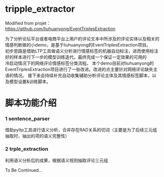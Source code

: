 # tripple_extractor
Modified from projet：https://github.com/liuhuanyong/EventTriplesExtraction

为了分析论坛平台或者电商平台上用户的评论文本中所涉及的评论实体以及相关的情感判断做的小demo，是基于liuhuanyong的EventTriplesExtraction项目。  
初步思路是借助LTP工具做语义分析进行情感标签的机器自动标注，进而使用标注好的样本进行下一步的模型训练迭代。最终完成一个保证一定效果的可用的  
冷启动情况下的网络评论情感标签分类流程。
本个demo目前对liuhuanyong的EventTriplesExtraction项目进行了一些改进。改进的点主要针对网络评论缺失主语的情况。 
接下来会持续补充自动收集辅助分析评论主体及其情感标签脚本，以及模型设置&训练脚本。

# 脚本功能介绍
### 1 sentence_parser
借助pyltp工具进行语义分析，合并存在RAD关系的切词（主要是为了后续三元组抽取时，抽出的项的语义完整性）

### 2 trple_extraction
利用语义分析后的成果，根据语义规则抽取评论三元组

To Be Continued...